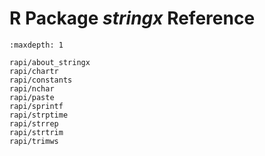 R Package *stringx* Reference
=============================

```{toctree}
:maxdepth: 1

rapi/about_stringx
rapi/chartr
rapi/constants
rapi/nchar
rapi/paste
rapi/sprintf
rapi/strptime
rapi/strrep
rapi/strtrim
rapi/trimws
```
